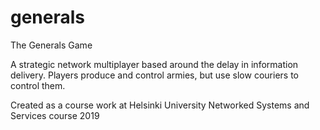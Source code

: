 # generals
The Generals Game

A strategic network multiplayer based around the delay in information delivery.
Players produce and control armies, but use slow couriers to control them.

Created as a course work at Helsinki University Networked Systems and Services course 2019